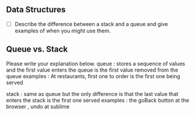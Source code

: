 ## Data Structures
* [ ] Describe the difference between a stack and a queue and give examples of when you might use them.

## Queue vs. Stack
Please write your explanation below.
queue : stores a sequence of values and the first value enters the queue is the first value removed from the queue
examples : At restaurants, first one to order is the first one being served

stack : same as queue but the only difference is that the last value that enters the stack is the first one served
examples : the goBack button at the browser , undo at sublime